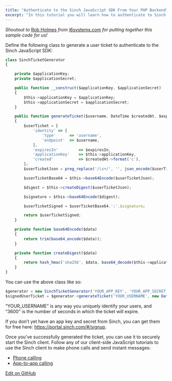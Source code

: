 ```yaml
---
title: "Authenticate to the Sinch JavaScript SDK From Your PHP Backend"
excerpt: "In this tutorial you will learn how to authenticate to Sinch JS SDK from a PHP backend. Use it to securely start the Sinch Client."
---
```

*Shoutout to* [Rob Holmes](https://twitter.com/robholmes) *from* [i6systems.com](http://i6systems.com) *for putting together this sample code for us\!*

Define the following class to generate a user ticket to authenticate to the Sinch JavaScript SDK:

```javascript
class SinchTicketGenerator
{

    private $applicationKey;
    private $applicationSecret;

    public function __construct($applicationKey, $applicationSecret)
    {
        $this->applicationKey = $applicationKey;
        $this->applicationSecret = $applicationSecret;
    }

    public function generateTicket($username, DateTime $createdAt, $expiresIn)
    {
        $userTicket = [
            'identity' => [
                'type'      => 'username',
                'endpoint'  => $username,
            ],
            'expiresIn'         => $expiresIn,
            'applicationKey'    => $this->applicationKey,
            'created'           => $createdAt->format('c'),
        ];
        $userTicketJson = preg_replace('/\s+/', '', json_encode($userTicket));

        $userTicketBase64 = $this->base64Encode($userTicketJson);

        $digest = $this->createDigest($userTicketJson);

        $signature = $this->base64Encode($digest);

        $userTicketSigned = $userTicketBase64.':'.$signature;

        return $userTicketSigned;
    }

    private function base64Encode($data)
    {
        return trim(base64_encode($data));
    }

    private function createDigest($data)
    {
        return hash_hmac('sha256', $data, base64_decode($this->applicationSecret), true);
    }
}
```

You can use the above class like so:

```javascript
$generator = new SinchTicketGenerator('YOUR_APP_KEY', 'YOUR_APP_SECRET');
$signedUserTicket = $generator->generateTicket('YOUR_USERNAME', new DateTime(), 3600);
```

“YOUR\_USERNAME” is any way you uniquely identify your users, and “3600” is the number of seconds in which the ticket will expire.

If you don’t yet have an app key and secret from Sinch, you can get them for free here: <https://portal.sinch.com/#/signup>.

Once you’ve successfully generated the ticket, you can use it to securely start the Sinch client. Follow any of our client-side JavaScript tutorials to use the Sinch client to make phone calls and send instant messages:

 - [Phone calling](doc:using-sinch-js-sdk-to-call-a-phone-number)
 - [App-to-app calling](doc:turn-your-browser-into-a-phone-with-the-sinch-js-sdk)

<a class="gitbutton pill" target="_blank" href="https://github.com/sinch/docs/blob/master/docs/tutorials/php/authenticate-to-the-sinch-javascript-sdk-from-your-php-backend.md"><span class="fab fa-github"></span>Edit on GitHub</a>